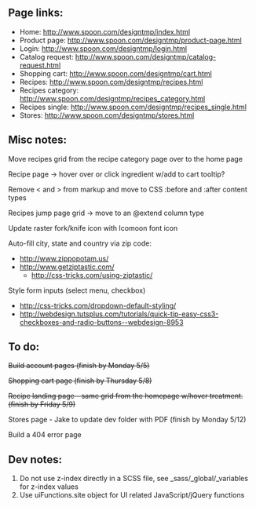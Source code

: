 Page links:
-----------

 - Home: http://www.spoon.com/designtmp/index.html
 - Product page: http://www.spoon.com/designtmp/product-page.html
 - Login: http://www.spoon.com/designtmp/login.html
 - Catalog request: http://www.spoon.com/designtmp/catalog-request.html
 - Shopping cart: http://www.spoon.com/designtmp/cart.html
 - Recipes: http://www.spoon.com/designtmp/recipes.html
 - Recipes category: http://www.spoon.com/designtmp/recipes_category.html
 - Recipes single: http://www.spoon.com/designtmp/recipes_single.html
 - Stores: http://www.spoon.com/designtmp/stores.html


Misc notes:
-----------

Move recipes grid from the recipe category page over to the home page

Recipe page -> hover over or click ingredient w/add to cart tooltip?

Remove < and > from markup and move to CSS :before and :after content types

Recipes jump page grid -> move to an @extend column type

Update raster fork/knife icon with Icomoon font icon

Auto-fill city, state and country via zip code:
 - http://www.zippopotam.us/
 - http://www.getziptastic.com/
 	- http://css-tricks.com/using-ziptastic/

Style form inputs (select menu, checkbox)
 - http://css-tricks.com/dropdown-default-styling/
 - http://webdesign.tutsplus.com/tutorials/quick-tip-easy-css3-checkboxes-and-radio-buttons--webdesign-8953


To do:
------

~~Build account pages (finish by Monday 5/5)~~

~~Shopping cart page (finish by Thursday 5/8)~~

~~Recipe landing page - same grid from the homepage w/hover treatment. (finish by Friday 5/9)~~

Stores page - Jake to update dev folder with PDF (finish by Monday 5/12)

Build a 404 error page


Dev notes:
----------

1. Do not use z-index directly in a SCSS file, see _sass/_global/_variables for z-index values
2. Use uiFunctions.site object for UI related JavaScript/jQuery functions